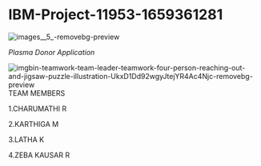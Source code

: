 # IBM-Project-11953-1659361281

![images__5_-removebg-preview](https://user-images.githubusercontent.com/113909912/200376225-786927b5-9f18-4866-8b9c-58ae4a97ec9a.png)

*Plasma Donor Application*


![imgbin-teamwork-team-leader-teamwork-four-person-reaching-out-and-jigsaw-puzzle-illustration-UkxD1Dd92wgyJtejYR4Ac4Njc-removebg-preview](https://user-images.githubusercontent.com/113909912/200377189-7546d6dd-3599-4895-b149-623ceefdf82b.png)
TEAM MEMBERS

1.CHARUMATHI R

2.KARTHIGA M

3.LATHA K

4.ZEBA KAUSAR R
